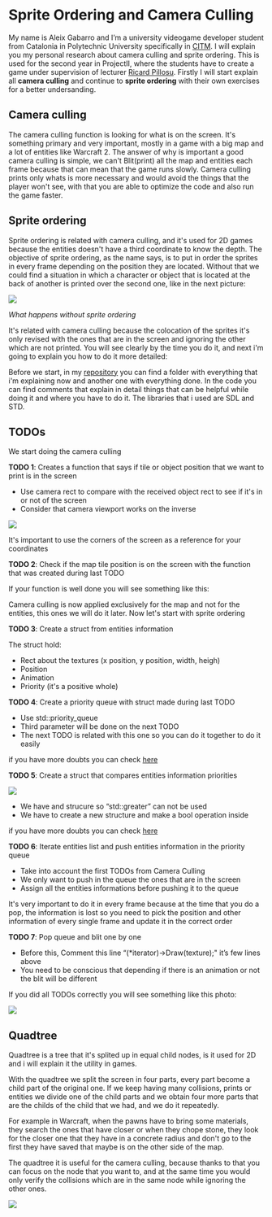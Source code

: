 # Sprite Ordering and Camera Culling

My name is Aleix Gabarro and I’m a university videogame developer student from Catalonia in Polytechnic University specifically in [CITM](https://www.citm.upc.edu/). I will explain you my personal research about camera culling and sprite ordering. This is used for the second year in ProjectII, where the students have to create a game under supervision of lecturer [Ricard Pillosu]( https://es.linkedin.com/in/ricardpillosu).
Firstly I will start explain all **camera culling** and continue to **sprite ordering** with their own exercises for a better undersanding.

## Camera culling

The camera culling function is looking for what is on the screen. It's something primary and very important, mostly in a game with a big map and a lot of entities like Warcraft 2. The answer of why is important a good camera culling is simple, we can't Blit(print) all the map and entities each frame because that can mean that the game runs slowly. Camera culling prints only whats is more necessary and would avoid the things that the player won't see, with that you are able to optimize the code and also run the game faster.

## Sprite ordering

Sprite ordering is related with camera culling, and it's used for 2D games because the entities doesn't have a third coordinate to know the depth. The objective of sprite ordering, as the name says, is to put in order the sprites in every frame depending on the position they are located. Without that we could find a situation in which a character or object that is located at the back of another is printed over the second one, like in the next picture:

![](https://github.com/aleixgab/SpriteOrdering-CameraCulling/blob/master/docs/Photos/SpriteOrder_image.png)

_What happens without sprite ordering_


It's related with camera culling because the colocation of the sprites it's only revised with the ones that are in the screen and ignoring the other which are not printed. You will see clearly by the time you do it, and next i'm going to explain you how to do it more detailed:

Before we start, in my [repository](https://github.com/aleixgab/SpriteOrdering-CameraCulling) you can find a folder with everything that i'm explaining now and another one with everything done. In the code you can find comments that explain in detail things that can be helpful while doing it and where you have to do it. The libraries that i used are SDL and STD.

## TODOs

We start doing the camera culling 

**TODO 1**: Creates a function that says if tile or object position that we want to print is in the screen

- Use camera rect to compare with the received object rect to see if it's in or not of the screen
- Consider that camera viewport works on the inverse

![](https://github.com/aleixgab/SpriteOrdering-CameraCulling/blob/master/docs/Photos/CameraCulling.png)

It's important to use the corners of the screen as a reference for your coordinates

**TODO 2**: Check if the map tile position is on the screen with the function that was created during last TODO

If your function is well done you will see something like this:

Camera culling is now applied exclusively for the map and not for the entities, this ones we will do it later.
Now let's start with sprite ordering

**TODO 3**: Create a struct from entities information

The struct hold:
- Rect about the textures (x position, y position, width, heigh)
- Position
- Animation
- Priority (it's a positive whole)

**TODO 4**: Create a priority queue with struct made during last TODO

- Use std::priority_queue
- Third parameter will be done on the next TODO
- The next TODO is related with this one so you can do it together to do it easily

if you have more doubts you can check [here](http://en.cppreference.com/w/cpp/container/priority_queue)

**TODO 5**: Create a struct that compares entities information priorities

![](https://github.com/aleixgab/SpriteOrdering-CameraCulling/blob/master/docs/Photos/priority%20queue.png)
          

- We have and strucure so “std::greater” can not be used
- We have to create a new structure and make a bool operation inside

if you have more doubts you can check [here](http://en.cppreference.com/w/cpp/utility/functional/greater)

**TODO 6**: Iterate entities list and push entities information in the priority queue

- Take into account the first TODOs from Camera Culling 
- We only want to push in the queue the ones that are in the screen
- Assign all the entities informations before pushing it to the queue

It's very important to do it in every frame because at the time that you do a pop, the information is lost so you need to pick the position and other information of every single frame and update it in the correct order

**TODO 7**: Pop queue and blit one by one

- Before this, Comment this line “(*iterator)->Draw(texture);" it’s few lines above
- You need to be conscious that depending if there is an animation or not the blit will be different


If you did all TODOs correctly you will see something like this photo:

![](https://github.com/aleixgab/SpriteOrdering-CameraCulling/blob/master/docs/Photos/finished.png)

## Quadtree

Quadtree is a tree that it's splited up in equal child nodes, is it used for 2D and i will explain it the utility in games. 

With the quadtree we split the screen in four parts, every part become a child part of the original one. If we keep having many collisions, prints or entities we divide one of the child parts and we obtain four more parts that are the childs of the child that we had, and we do it repeatedly.


For example in Warcraft, when the pawns have to bring some materials, they search the ones that have closer or when they chope stone, they look for the closer one that they have in a concrete radius and don't go to the first they have saved that maybe is on the other side of the map.


The quadtree it is useful for the camera culling, because thanks to that you can focus on the node that you want to, and at the same time you would only verify the collisions which are in the same node while ignoring the other ones.

![](https://github.com/aleixgab/SpriteOrdering-CameraCulling/blob/master/docs/Photos/quadtree.png)


